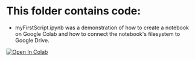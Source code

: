 # This folder contains code:

* myFirstScript.ipynb was a demonstration of how to create a notebook on Google Colab and how to connect the notebook's filesystem to Google Drive. 

[![Open In Colab](https://colab.research.google.com/assets/colab-badge.svg)](https://colab.research.google.com/github/DharshanTharumia/pgss2020_CSLab_Lecture2Files/blob/master/MyNotebooks/myFirstScript.ipynb)
